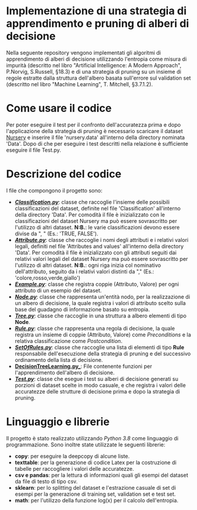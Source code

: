 # Implementazione di una strategia di apprendimento e pruning di alberi di decisione
Nella seguente repository vengono implementati gli algoritmi di apprendimento di alberi di decisione utilizzando l'entropia come misura di impurità (descritto nel libro "Artificial Intelligence: A Modern Approach", P.Norvig, S.Russell, §18.3) e di una strategia di pruning su un insieme di regole estratte dalla struttura dell'albero basata sull'errore sul validation set (descritto nel libro "Machine Learning", T. Mitchell, §3.7.1.2).

# Come usare il codice
Per poter eseguire il test per il confronto dell'accuratezza prima e dopo l'applicazione della strategia di pruning è necessario scaricare il dataset [Nursery](https://archive.ics.uci.edu/ml/datasets/Nursery) e inserire il file 'nursery.data' all'interno della directory nominata 'Data'. Dopo di che per eseguire i test descritti nella relazione è sufficiente eseguire il file Test.py.

# Descrizione del codice
I file che compongono il progetto sono:

- [**_Classification.py_**](https://github.com/LeoGori/Decision-Tree-Pruning/blob/master/Classification.py): classe che raccoglie l'insieme delle possibili classificazioni del dataset, definite nel file 'Classification' all'interno della directory 'Data'. Per comodità il file è inizializzato con le classificazioni del dataset Nursery ma può essere sovrascritto per l'utilizzo di altri dataset. **N:B.**: le varie classificazioni devono essere divise da ", " (Es.: 'TRUE, FALSE').
- [**_Attribute.py_**](https://github.com/LeoGori/Decision-Tree-Pruning/blob/master/Example.py): classe che raccoglie i nomi degli attributi e i relativi valori legali, definiti nel file 'Attributes and values' all'interno della directory 'Data'. Per comodità il file è inizializzato con gli attributi seguiti dai relativi valori legali del dataset Nursery ma può essere sovrascritto per l'utilizzo di altri dataset. **N:B.**: ogni riga inizia col nominativo dell'attributo, seguito da i relativi valori distinti da "," (Es.: 'colore,rosso,verde,giallo')
- [**_Example.py_**](https://github.com/LeoGori/Decision-Tree-Pruning/blob/master/Example.py): classe che registra coppie (Attributo, Valore) per ogni attributo di un esempio del dataset.
- [**_Node.py_**](https://github.com/LeoGori/Decision-Tree-Pruning/blob/master/Node.py): classe che rappresenta un'entità nodo, per la realizzazione di un albero di decisione, la quale registra i valori di attributo scelto sulla base del guadagno di informazione basato su entropia.
- [**_Tree.py_**](https://github.com/LeoGori/Decision-Tree-Pruning/blob/master/Tree.py): classe che raccoglie in una struttura a albero elementi di tipo **Node**.
- [**_Rule.py_**](https://github.com/LeoGori/Decision-Tree-Pruning/blob/master/Rule.py): classe che rappresenta una regola di decisione, la quale registra un insieme di coppie (Attributo, Valore) come _Preconditions_ e la relativa classificazione come _Postcondition_.
- [**_SetOfRules.py_**](https://github.com/LeoGori/Decision-Tree-Pruning/blob/master/SetOfRules.py): classe che raccoglie una lista di elementi di tipo **Rule** responsabile dell'esecuzione della strategia di pruning e del successivo ordinamento della lista di decisione.
- [**DecisionTreeLearning.py_**](https://github.com/LeoGori/Decision-Tree-Pruning/blob/master/DecisionTreeLearning.py): File contenente funzioni per l'apprendimento dell'albero di decisione.
- [**_Test.py_**](https://github.com/LeoGori/Decision-Tree-Pruning/blob/master/Test.py): classe che esegue i test su alberi di decisione generati su porzioni di dataset scelte in modo casuale, e che registra i valori delle accuratezze delle strutture di decisione prima e dopo la strategia di pruning.
# Linguaggio e librerie
Il progetto è stato realizzato utilizzando _Python 3.8_ come linguaggio di programmazione. Sono inoltre state utilizzate le seguenti librerie:

- **copy**: per eseguire la deepcopy di alcune liste.
- **texttable**: per la generazione di codice Latex per la costruzione di tabelle per raccogliere i valori delle accuratezze.
- **csv e pandas**: per la lettura di informazioni quali gli esempi del dataset da file di testo di tipo csv.
- **sklearn**: per lo splitting del dataset e l'estrazione casuale di set di esempi per la generazione di training set, validation set e test set.
- **math**: per l'utilizzo della funzione log(x) per il calcolo dell'entropia.
